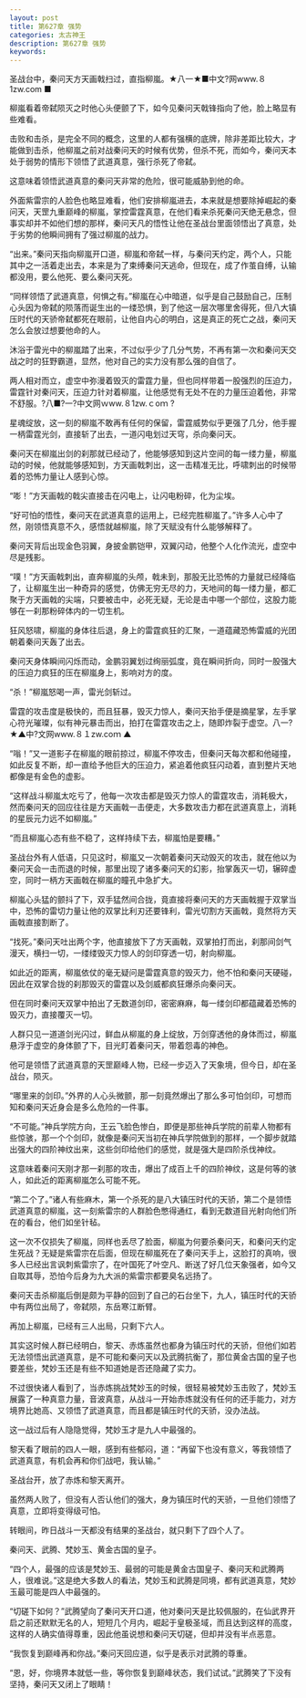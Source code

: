 ```yaml
---
layout: post
title: 第627章 强势
categories: 太古神王
description: 第627章 强势
keywords:
---
```


圣战台中，秦问天方天画戟扫过，直指柳嵐。★八一★■中文?网www.８1zw.com ■

柳嵐看着帝弑陨灭之时他心头便颤了下，如今见秦问天戟锋指向了他，脸上略显有些难看。

击败和击杀，是完全不同的概念，这里的人都有强横的底牌，除非差距比较大，才能做到击杀，他柳嵐之前对战秦问天的时候有优势，但杀不死，而如今，秦问天本处于弱势的情形下领悟了武道真意，强行杀死了帝弑。

这意味着领悟武道真意的秦问天非常的危险，很可能威胁到他的命。

外面紫雷宗的人脸色也略显难看，他们安排柳嵐进去，本来就是想要除掉崛起的秦问天，天罡九重巅峰的柳嵐，掌控雷霆真意，在他们看来杀死秦问天绝无悬念，但事实却并不如他们想的那样，秦问天凡的悟性让他在圣战台里面领悟出了真意，处于劣势的他瞬间拥有了强过柳嵐的战力。

“出来。”秦问天指向柳嵐开口道，柳嵐和帝弑一样，与秦问天约定，两个人，只能其中之一活着走出去，本来是为了束缚秦问天逃命，但现在，成了作茧自缚，认输都没用，要么他死、要么秦问天死。

“同样领悟了武道真意，何惧之有。”柳嵐在心中暗道，似乎是自己鼓励自己，压制心头因为帝弑的陨落而诞生出的一缕恐惧，到了他这一层次哪里舍得死，但八大镇压时代的天骄帝弑都死在眼前，让他自内心的明白，这是真正的死亡之战，秦问天怎么会放过想要他命的人。

沐浴于雷光中的柳嵐踏了出来，不过似乎少了几分气势，不再有第一次和秦问天交战之时的狂野霸道，显然，他对自己的实力没有那么强的自信了。

两人相对而立，虚空中弥漫着毁灭的雷霆力量，但也同样带着一股强烈的压迫力，雷霆针对秦问天，压迫力针对着柳嵐，让他感觉有无处不在的力量压迫着他，非常不舒服。?八■?一?中文网ｗww.８1zw.ｃoｍ ?

星魂绽放，这一刻的柳嵐不敢再有任何的保留，雷霆威势似乎更强了几分，他手握一柄雷霆光剑，直接斩了出去，一道闪电划过天穹，杀向秦问天。

秦问天在柳嵐出剑的刹那就已经动了，他能够感知到这片空间的每一缕力量，柳嵐动的时候，他就能够感知到，方天画戟刺出，这一击精准无比，呼啸刺出的时候带着的恐怖力量让人感到心惊。

“嘭！”方天画戟的戟尖直接击在闪电上，让闪电粉碎，化为尘埃。

“好可怕的悟性，秦问天在武道真意的运用上，已经完胜柳嵐了。”许多人心中了然，刚领悟真意不久，感悟就越柳嵐，除了天赋没有什么能够解释了。

秦问天背后出现金色羽翼，身披金鹏铠甲，双翼闪动，他整个人化作流光，虚空中尽是残影。

“噗！”方天画戟刺出，直奔柳嵐的头颅，戟未到，那股无比恐怖的力量就已经降临了，让柳嵐生出一种奇异的感觉，仿佛无穷无尽的力，天地间的每一缕力量，都汇聚于方天画戟的尖端，只要被击中，必死无疑，无论是击中哪一个部位，这股力能够在一刹那粉碎体内的一切生机。

狂风怒啸，柳嵐的身体往后退，身上的雷霆疯狂的汇聚，一道蕴藏恐怖雷威的光团朝着秦问天轰了出去。

秦问天身体瞬间闪烁而动，金鹏羽翼划过绚丽弧度，竟在瞬间折向，同时一股强大的压迫力疯狂的压在柳嵐身上，影响对方的度。

“杀！”柳嵐怒喝一声，雷光剑斩过。

雷霆的攻击度是极快的，而且狂暴，毁灭力惊人，秦问天抬手便是摘星掌，左手掌心符光璀璨，似有神元暴击而出，拍打在雷霆攻击之上，随即炸裂于虚空。八一?★▲中?文网www.８１zw.coｍ ▲

“嗡！”又一道影子在柳嵐的眼前掠过，柳嵐不停攻击，但秦问天每次都和他碰撞，如此反复不断，却一直给予他巨大的压迫力，紧追着他疯狂闪动着，直到整片天地都像是有金色的虚影。

“这样战斗柳嵐太吃亏了，他每一次攻击都是毁灭力惊人的雷霆攻击，消耗极大，然而秦问天的回应往往是方天画戟一击便走，大多数攻击力都在武道真意上，消耗的星辰元力远不如柳嵐。”

“而且柳嵐心态有些不稳了，这样持续下去，柳嵐怕是要糟。”

圣战台外有人低语，只见这时，柳嵐又一次朝着秦问天动毁灭的攻击，就在他以为秦问天会一击而退的时候，那里出现了诸多秦问天的幻影，抬掌轰灭一切，辗碎虚空，同时一柄方天画戟在柳嵐的瞳孔中急扩大。

柳嵐心头猛的颤抖了下，双手猛然间合拢，竟直接将秦问天的方天画戟握于双掌当中，恐怖的雷切力量让他的双掌比利刃还要锋利，雷光切割方天画戟，竟然将方天画戟直接割断了。

“找死。”秦问天吐出两个字，他直接放下了方天画戟，双掌拍打而出，刹那间剑气漫天，横扫一切，一缕缕毁灭力惊人的剑印穿透一切，射向柳嵐。

如此近的距离，柳嵐依仗的毫无疑问是雷霆真意的毁灭力，他不怕和秦问天硬碰，因此在双掌合拢的刹那毁灭的雷霆以及剑威都疯狂爆杀向秦问天。

但在同时秦问天双掌中拍出了无数道剑印，密密麻麻，每一缕剑印都蕴藏着恐怖的毁灭力，直接覆灭一切。

人群只见一道道剑光闪过，鲜血从柳嵐的身上绽放，万剑穿透他的身体而过，柳嵐悬浮于虚空的身体颤了下，目光盯着秦问天，带着怨毒的神色。

他可是领悟了武道真意的天罡巅峰人物，已经一步迈入了天象境，但今日，却在圣战台，陨灭。

“哪里来的剑印。”外界的人心头微颤，那一刻竟然爆出了那么多可怕剑印，可想而知和秦问天近身会是多么危险的一件事。

“不可能。”神兵学院方向，王云飞脸色惨白，即便是那些神兵学院的前辈人物都有些惊骇，那一个个剑印，就像是秦问天当初在神兵学院做到的那样，一个脚步就踏出强大的四阶神纹出来，这些剑印给他们的感觉，就是强大是四阶杀伐神纹。

这意味着秦问天刚才那一刹那的攻击，爆出了成百上千的四阶神纹，这是何等的骇人，如此近的距离柳嵐怎么可能不死。

“第二个了。”诸人有些麻木，第一个杀死的是八大镇压时代的天骄，第二个是领悟武道真意的柳嵐，这一刻紫雷宗的人群脸色憋得通红，看到无数道目光射向他们所在的看台，他们如坐针毡。

这一次不仅损失了柳嵐，同样也丢尽了脸面，柳嵐为何要杀秦问天，和秦问天约定生死战？无疑是紫雷宗在后面，但现在柳嵐死在了秦问天手上，这脸打的真响，很多人已经出言讽刺紫雷宗了，在叶国死了叶空凡、断送了好几位天象强者，如今又自取其辱，恐怕今后身为九大派的紫雷宗都要臭名远扬了。

秦问天击杀柳嵐后倒是颇为平静的回到了自己的石台坐下，九人，镇压时代的天骄中有两位出局了，帝弑陨，东岳寒江断臂。

再加上柳嵐，已经有三人出局，只剩下六人。

其实这时候人群已经明白，黎天、赤炼虽然也都身为镇压时代的天骄，但他们如若无法领悟出武道真意，是不可能和秦问天以及武腾抗衡了，那位黄金古国的皇子也要差些，梵妙玉还是有些不知道她是否还隐藏了实力。

不过很快诸人看到了，当赤炼挑战梵妙玉的时候，很轻易被梵妙玉击败了，梵妙玉展露了一种真意力量，音波真意，从战斗一开始赤炼就没有任何的还手能力，对方境界比她高、又领悟了武道真意，而且都是镇压时代的天骄，没办法战。

这一战过后有人隐隐觉得，梵妙玉才是九人中最强的。

黎天看了眼前的四人一眼，感到有些郁闷，道：“再留下也没有意义，等我领悟了武道真意，有机会再和你们战吧，我认输。”

圣战台开，放了赤炼和黎天离开。

虽然两人败了，但没有人否认他们的强大，身为镇压时代的天骄，一旦他们领悟了真意，立即将变得级可怕。

转眼间，昨日战斗一天都没有结果的圣战台，就只剩下了四个人了。

秦问天、武腾、梵妙玉、黄金古国的皇子。

“四个人，最强的应该是梵妙玉、最弱的可能是黄金古国皇子、秦问天和武腾两人，很难说。”这是绝大多数人的看法，梵妙玉和武腾是同境，都有武道真意，梵妙玉最可能是四人中最强的。

“切磋下如何？”武腾望向了秦问天开口道，他对秦问天是比较佩服的，在仙武界开启之前还默默无名的人，短短几个月内，崛起于皇极圣域，而且达到这样的高度，这样的人确实值得尊重，因此他虽说想和秦问天切磋，但却并没有半点恶意。

“我恢复到巅峰再和你战。”秦问天回应道，似乎是表示对武腾的尊重。

“恩，好，你境界本就低一些，等你恢复到巅峰状态，我们试试。”武腾笑了下没有坚持，秦问天又闭上了眼睛！

